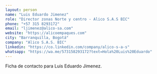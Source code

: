 ```yaml
---
layout: person
name: "Luis Eduardo Jimenez"
role: "Director zonas Norte y centro - Alico S.A.S BIC"
phone: "+57 315 8293172"
email: "ljimenez@alico-sa.com"
website: "https://alicoempaques.com"
city: "Barranquilla, Bogotá"
company: "Alico S.A.S. BIC"
linkedin: "https://co.linkedin.com/company/alico-s-a-s"
whatsapp: "https://wa.me/573158293172?text=Hola%20Luis%20Eduardo"
---
```


Ficha de contacto para Luis Eduardo Jimenez.
